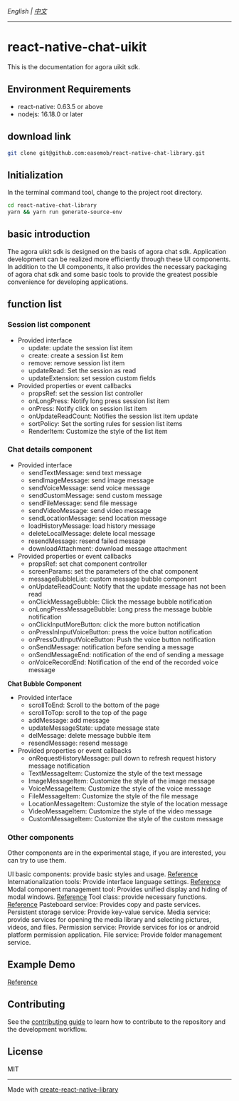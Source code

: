 _English | [中文](./README.zh.md)_

---

# react-native-chat-uikit

This is the documentation for agora uikit sdk.

## Environment Requirements

- react-native: 0.63.5 or above
- nodejs: 16.18.0 or later

## download link

```sh
git clone git@github.com:easemob/react-native-chat-library.git
```

## Initialization

In the terminal command tool, change to the project root directory.

```sh
cd react-native-chat-library
yarn && yarn run generate-source-env
```

## basic introduction

The agora uikit sdk is designed on the basis of agora chat sdk. Application development can be realized more efficiently through these UI components. In addition to the UI components, it also provides the necessary packaging of agora chat sdk and some basic tools to provide the greatest possible convenience for developing applications.

## function list

### Session list component

- Provided interface
  - update: update the session list item
  - create: create a session list item
  - remove: remove session list item
  - updateRead: Set the session as read
  - updateExtension: set session custom fields
- Provided properties or event callbacks
  - propsRef: set the session list controller
  - onLongPress: Notify long press session list item
  - onPress: Notify click on session list item
  - onUpdateReadCount: Notifies the session list item update
  - sortPolicy: Set the sorting rules for session list items
  - RenderItem: Customize the style of the list item

### Chat details component

- Provided interface
  - sendTextMessage: send text message
  - sendImageMessage: send image message
  - sendVoiceMessage: send voice message
  - sendCustomMessage: send custom message
  - sendFileMessage: send file message
  - sendVideoMessage: send video message
  - sendLocationMessage: send location message
  - loadHistoryMessage: load history message
  - deleteLocalMessage: delete local message
  - resendMessage: resend failed message
  - downloadAttachment: download message attachment
- Provided properties or event callbacks
  - propsRef: set chat component controller
  - screenParams: set the parameters of the chat component
  - messageBubbleList: custom message bubble component
  - onUpdateReadCount: Notify that the update message has not been read
  - onClickMessageBubble: Click the message bubble notification
  - onLongPressMessageBubble: Long press the message bubble notification
  - onClickInputMoreButton: click the more button notification
  - onPressInInputVoiceButton: press the voice button notification
  - onPressOutInputVoiceButton: Push the voice button notification
  - onSendMessage: notification before sending a message
  - onSendMessageEnd: notification of the end of sending a message
  - onVoiceRecordEnd: Notification of the end of the recorded voice message

**Chat Bubble Component**

- Provided interface
  - scrollToEnd: Scroll to the bottom of the page
  - scrollToTop: scroll to the top of the page
  - addMessage: add message
  - updateMessageState: update message state
  - delMessage: delete message bubble item
  - resendMessage: resend message
- Provided properties or event callbacks
  - onRequestHistoryMessage: pull down to refresh request history message notification
  - TextMessageItem: Customize the style of the text message
  - ImageMessageItem: Customize the style of the image message
  - VoiceMessageItem: Customize the style of the voice message
  - FileMessageItem: Customize the style of the file message
  - LocationMessageItem: Customize the style of the location message
  - VideoMessageItem: Customize the style of the video message
  - CustomMessageItem: Customize the style of the custom message

### Other components

Other components are in the experimental stage, if you are interested, you can try to use them.

UI basic components: provide basic styles and usage. [Reference](./src/components)
Internationalization tools: Provide interface language settings. [Reference](./src/I18n2)
Modal component management tool: Provides unified display and hiding of modal windows. [Reference](./src/events/index.tsx)
Tool class: provide necessary functions. [Reference](./src/utils)
Pasteboard service: Provides copy and paste services.
Persistent storage service: Provide key-value service.
Media service: provide services for opening the media library and selecting pictures, videos, and files.
Permission service: Provide services for ios or android platform permission application.
File service: Provide folder management service.

## Example Demo

[Reference](../../example/README.md)

## Contributing

See the [contributing guide](CONTRIBUTING.md) to learn how to contribute to the repository and the development workflow.

## License

MIT

---

Made with [create-react-native-library](https://github.com/callstack/react-native-builder-bob)
